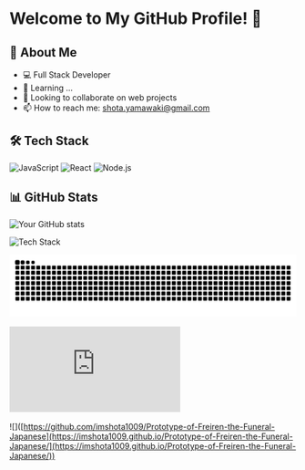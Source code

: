 # Welcome to My GitHub Profile! 👋

## 🚀 About Me
- 💻 Full Stack Developer
- 🌱 Learning ...
- 👯 Looking to collaborate on web projects
- 📫 How to reach me: shota.yamawaki@gmail.com

## 🛠️ Tech Stack
![JavaScript](https://img.shields.io/badge/-JavaScript-F7DF1E?logo=javascript&logoColor=black)
![React](https://img.shields.io/badge/-React-61DAFB?logo=react&logoColor=black)
![Node.js](https://img.shields.io/badge/-Node.js-339933?logo=node.js&logoColor=white)

## 📊 GitHub Stats
![Your GitHub stats](https://github-readme-stats.vercel.app/api?username=yourusername&show_icons=true&theme=radical)

![Tech Stack](https://skillicons.dev/icons?i=js,typescript,react,nodejs,python,docker)

![](https://raw.githubusercontent.com/imshota1009/imshota1009/output/github-contribution-grid-snake.svg)

![](https://github-stats-evirunurm.vercel.app/api/languages.js?username=imshota1009)

![]([https://github.com/imshota1009/Prototype-of-Freiren-the-Funeral-Japanese](https://imshota1009.github.io/Prototype-of-Freiren-the-Funeral-Japanese/](https://imshota1009.github.io/Prototype-of-Freiren-the-Funeral-Japanese/))
